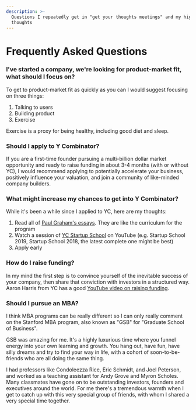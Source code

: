 ```yaml
---
description: >-
  Questions I repeatedly get in "get your thoughts meetings" and my high level
  thoughts
---
```


# Frequently Asked Questions

### I've started a company, we're looking for product-market fit, what should I focus on? 

To get to product-market fit as quickly as you can I would suggest focusing on three things:  

1. Talking to users
2. Building product
3. Exercise

Exercise is a proxy for being healthy, including good diet and sleep. 

### Should I apply to Y Combinator? 

If you are a first-time founder pursuing a multi-billion dollar market opportunity and ready to raise funding in about 3-4 months \(with or without YC\), I would recommend applying to potentially accelerate your business, positively influence your valuation, and join a community of like-minded company builders. 

### What might increase my chances to get into Y Combinator? 

While it's been a while since I applied to YC, here are my thoughts: 

1. Read all of [Paul Graham's essays](http://www.paulgraham.com/articles.html). They are like the curriculum for the program
2. Watch a session of [YC Startup School](https://www.youtube.com/channel/UCcefcZRL2oaA_uBNeo5UOWg) on YouTube \(e.g. Startup School 2019, Startup School 2018, the latest complete one might be best\) 
3. Apply early

### **How do I raise funding?** 

In my mind the first step is to convince yourself of the inevitable success of your company, then share that conviction with investors in a structured way. Aaron Harris from YC has a good [YouTube video on raising funding](https://www.youtube.com/watch?v=Jzz4AEIddzY). 

### Should I pursue an MBA? 

I think MBA programs can be really different so I can only really comment on the Stanford MBA program, also known as "GSB" for "Graduate School of Business". 

GSB was amazing for me. It's a highly luxurious time where you funnel energy into your own learning and growth. You hang out, have fun, have silly dreams and try to find your way in life, with a cohort of soon-to-be-friends who are all doing the same thing. 

I had professors like Condoleezza Rice, Eric Schmidt, and Joel Peterson, and worked as a teaching assistant for Andy Grove and Myron Scholes. Many classmates have gone on to be outstanding investors, founders and executives around the world. For me there's a tremendous warmth when I get to catch up with this very special group of friends, with whom I shared a very special time together. 





